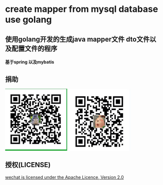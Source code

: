 # create mapper from mysql database use  golang
## 使用golang开发的生成java mapper文件 dto文件以及配置文件的程序
#### 基于spring 以及mybatis

## 捐助
 <img src="https://github.com/yyn1110/javaPlugin/blob/master/weixin.jpg" width = "200" height = "200" alt="微信支付" align=center />
 <img src="https://github.com/yyn1110/javaPlugin/blob/master/alipay.jpg" width = "200" height = "200" alt="支付宝" align=center />


## 授权(LICENSE)
[wechat is licensed under the Apache Licence, Version 2.0](http://www.apache.org/licenses/LICENSE-2.0.html)